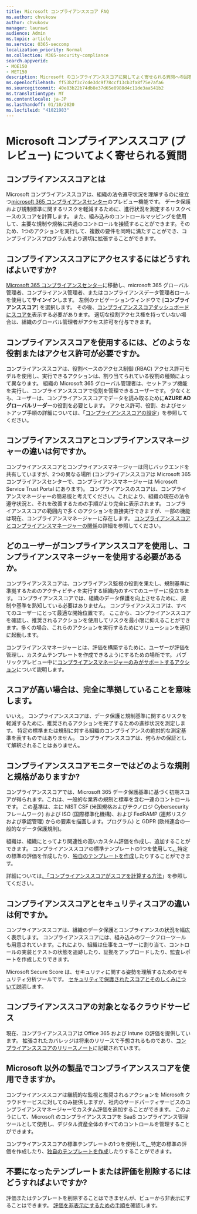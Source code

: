 ```yaml
---
title: Microsoft コンプライアンススコア FAQ
ms.author: chvukosw
author: chvukosw
manager: laurawi
audience: Admin
ms.topic: article
ms.service: O365-seccomp
localization_priority: Normal
ms.collection: M365-security-compliance
search.appverid:
- MOE150
- MET150
description: Microsoft のコンプライアンススコアに関してよく寄せられる質問への回答を検索します。これにより、組織はリスク評価を簡素化および自動化できます。
ms.openlocfilehash: ff53b2f3c7cde3dc9f78ccf13cb3fa8f75e7afa6
ms.sourcegitcommit: 40e83b22b74db8e37d65e0988d4c11de3aa541b2
ms.translationtype: MT
ms.contentlocale: ja-JP
ms.lasthandoff: 01/10/2020
ms.locfileid: "41021983"
---
```

# <a name="microsoft-compliance-score-preview-frequently-asked-questions"></a>Microsoft コンプライアンススコア (プレビュー) についてよく寄せられる質問

## <a name="what-is-compliance-score"></a>コンプライアンススコアとは

Microsoft コンプライアンススコアは、組織の法令遵守状況を理解するのに役立つ[microsoft 365 コンプライアンスセンター](microsoft-365-compliance-center.md)のプレビュー機能です。 データ保護および規制標準に関するリスクを軽減するために、進行状況を測定するリスクベースのスコアを計算します。 また、組み込みのコントロールマッピングを使用して、主要な規制や規格に共通のコントロールを接続することができます。そのため、1つのアクションを実行して、複数の要件を同時に満たすことができ、コンプライアンスプログラムをより適切に拡張することができます。

## <a name="how-do-i-access-compliance-score"></a>コンプライアンススコアにアクセスするにはどうすればよいですか?

[Microsoft 365 コンプライアンスセンター](https://compliance.microsoft.com/)に移動し、microsoft 365 グローバル管理者、コンプライアンス管理者、またはコンプライアンスデータ管理者ロールを使用して**サインイン**します。 左側のナビゲーションウィンドウで [**コンプライアンススコア**] を選択します。 その後、[コンプライアンススコアダッシュボードにスコアを](compliance-score-setup.md#understand-the-compliance-score-dashboard)表示する必要があります。 適切な役割アクセス権を持っていない場合は、組織のグローバル管理者がアクセス許可を付与できます。

## <a name="what-roles-or-permissions-are-needed-to-use-compliance-score"></a>コンプライアンススコアを使用するには、どのような役割またはアクセス許可が必要ですか。

コンプライアンススコアは、役割ベースのアクセス制御 (RBAC) アクセス許可モデルを使用し、実行できるアクションは、割り当てられている役割の種類によって異なります。 組織の Microsoft 365 グローバル管理者は、セットアップ機能を実行し、コンプライアンススコアで役割を管理できるユーザーです。 少なくとも、ユーザーは、コンプライアンススコアでデータを読み取るために**AZURE AD グローバルリーダー**の役割を必要とします。 アクセス許可、役割、およびセットアップ手順の詳細については、「[コンプライアンススコアの設定](compliance-score-setup.md)」を参照してください。

## <a name="what-is-the-difference-between-compliance-score-and-compliance-manager"></a>コンプライアンススコアとコンプライアンスマネージャーの違いは何ですか。

コンプライアンススコアとコンプライアンスマネージャーは同じバックエンドを共有していますが、2つの異なる場所 (コンプライアンススコアは Microsoft 365 コンプライアンスセンターで、コンプライアンスマネージャーは Microsoft Service Trust Portal にあります)。 コンプライアンスのスコアは、コンプライアンスマネージャーの簡易版と考えてください。これにより、組織の現在の法令遵守状況と、それを改善するための手順がより完全に表示されます。 コンプライアンススコアの範囲内で多くのアクションを直接実行できますが、一部の機能は現在、コンプライアンスマネージャーに存在します。 [コンプライアンススコアとコンプライアンスマネージャーの関係](compliance-score.md#relationship-to-compliance-manager)の詳細を参照してください。

## <a name="who-should-use-compliance-score-and-who-should-use-compliance-manager"></a>どのユーザーがコンプライアンススコアを使用し、コンプライアンスマネージャーを使用する必要があるか。

コンプライアンススコアは、コンプライアンス監視の役割を果たし、規制基準に準拠するためのアクティビティを実行する組織内のすべてのユーザーに役立ちます。 コンプライアンススコアでは、組織のデータ保護を向上させるために、規制や基準を熟知している必要はありません。 コンプライアンススコアは、すべてのユーザーにとって最適な開始位置です。 ここから、コンプライアンススコアを確認し、推奨されるアクションを使用してリスクを最小限に抑えることができます。多くの場合、これらのアクションを実行するためにソリューションを適切に起動します。

コンプライアンスマネージャーとは、評価を構築するために、ユーザーが評価を管理し、カスタムテンプレートを作成できるようにするための場所です。 パブリックプレビュー中に[コンプライアンスマネージャーのみがサポートするアクション](compliance-score-release-notes.md#compliance-score-relationship-to-compliance-manager)について説明します。

## <a name="if-i-have-a-high-score-does-it-mean-im-fully-compliant"></a>スコアが高い場合は、完全に準拠していることを意味します。

いいえ。 コンプライアンススコアは、データ保護と規制基準に関するリスクを軽減するために、推奨されるアクションを完了するための進捗状況を測定します。 特定の標準または規制に対する組織のコンプライアンスの絶対的な測定基準を表すものではありません。 コンプライアンススコアは、何らかの保証として解釈されることはありません。

## <a name="what-regulations-and-standards-does-compliance-score-monitor"></a>コンプライアンススコアモニターではどのような規則と規格がありますか?

コンプライアンススコアでは、Microsoft 365 データ保護基準に基づく初期スコアが得られます。これは、一般的な業界の規制と標準を含む一連のコントロールです。 この基準は、主に NIST CSF (米国規格およびテクノロジ Cybersecurity フレームワーク) および ISO (国際標準化機構)、および FedRAMP (連邦リスクおよび承認管理) からの要素を描画します。プログラム) と GDPR (欧州連合の一般的なデータ保護規則)。

組織は、組織にとってより関連性の高いカスタム評価を作成し、追加することができます。 コンプライアンススコアの標準テンプレートの1つを使用して[、](compliance-score.md#templates)特定の標準の評価を作成したり、[独自のテンプレートを作成](working-with-compliance-manager.md#create-a-template-1)したりすることができます。

詳細については[、「コンプライアンススコアがスコアを計算する方法](compliance-score-methodology.md)」を参照してください。

## <a name="what-is-the-difference-between-compliance-score-and-secure-score"></a>コンプライアンススコアとセキュリティスコアの違いは何ですか。

コンプライアンススコアは、組織のデータ保護とコンプライアンスの状況を幅広く表示します。 コンプライアンススコアには、組み込みのワークフローツールも用意されています。これにより、組織は仕事をユーザーに割り当て、コントロールの実装とテストの状態を追跡したり、証拠をアップロードしたり、監査レポートを作成したりできます。

Microsoft Secure Score は、セキュリティに関する姿勢を理解するためのセキュリティ分析ツールです。 [セキュリティで保護されたスコアとそのしくみについて説明](../security/mtp/microsoft-secure-score.md)します。

## <a name="which-cloud-services-are-covered-by-compliance-score"></a>コンプライアンススコアの対象となるクラウドサービス

現在、コンプライアンススコアは Office 365 および Intune の評価を提供しています。 拡張されたカバレッジは将来のリリースで予想されるものであり、[コンプライアンススコアのリリースノート](compliance-score-release-notes.md)に記載されています。

## <a name="can-i-use-compliance-score-for-non-microsoft-products"></a>Microsoft 以外の製品でコンプライアンススコアを使用できますか。

コンプライアンススコアは継続的な監視と推奨されるアクションを Microsoft クラウドサービスに対してのみ提供しますが、社内のサードパーティサービスのコンプライアンスマネージャーでカスタム評価を追加することができます。 このようにして、Microsoft のコンプライアンススコアを SaaS コンプライアンス管理ツールとして使用し、デジタル資産全体のすべてのコントロールを管理することができます。

コンプライアンススコアの標準テンプレートの1つを使用して[、](compliance-score.md#templates)特定の標準の評価を作成したり、[独自のテンプレートを作成](working-with-compliance-manager.md#create-a-template-1)したりすることができます。

## <a name="how-do-i-delete-a-template-or-assessment-i-no-longer-need"></a>不要になったテンプレートまたは評価を削除するにはどうすればよいですか?

評価またはテンプレートを削除することはできませんが、ビューから非表示にすることはできます。 [評価を非表示にするための手順を](working-with-compliance-manager.md#hide-a-template-or-an-assessment)確認します。
